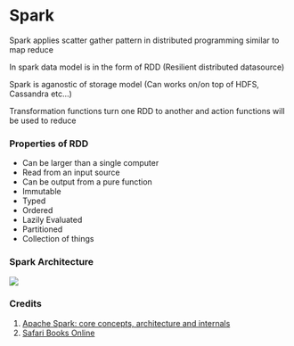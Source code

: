 # Spark

Spark applies scatter gather pattern in distributed programming similar to map reduce

In spark data model is in the form of RDD (Resilient distributed datasource)

Spark is aganostic of storage model (Can works on/on top of HDFS, Cassandra etc...)

Transformation functions turn one RDD to another and action functions will be used to reduce

### Properties of RDD

- Can be larger than a single computer
- Read from an input source
- Can be output from a pure function
- Immutable
- Typed
- Ordered
- Lazily Evaluated
- Partitioned
- Collection of things

### Spark Architecture

![](/assets/Spark-Cluster-Architecture.png)

### Credits

1. [Apache Spark: core concepts, architecture and internals](http://datastrophic.io/core-concepts-architecture-and-internals-of-apache-spark/)
2. [Safari Books Online](https://www.safaribooksonline.com/library/view/learning-path-advanced/9781491978665/)